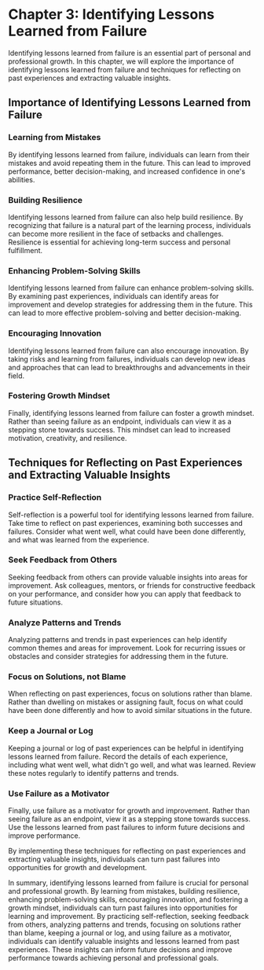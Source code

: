 Chapter 3: Identifying Lessons Learned from Failure
===================================================

Identifying lessons learned from failure is an essential part of personal and professional growth. In this chapter, we will explore the importance of identifying lessons learned from failure and techniques for reflecting on past experiences and extracting valuable insights.

Importance of Identifying Lessons Learned from Failure
------------------------------------------------------

### Learning from Mistakes

By identifying lessons learned from failure, individuals can learn from their mistakes and avoid repeating them in the future. This can lead to improved performance, better decision-making, and increased confidence in one's abilities.

### Building Resilience

Identifying lessons learned from failure can also help build resilience. By recognizing that failure is a natural part of the learning process, individuals can become more resilient in the face of setbacks and challenges. Resilience is essential for achieving long-term success and personal fulfillment.

### Enhancing Problem-Solving Skills

Identifying lessons learned from failure can enhance problem-solving skills. By examining past experiences, individuals can identify areas for improvement and develop strategies for addressing them in the future. This can lead to more effective problem-solving and better decision-making.

### Encouraging Innovation

Identifying lessons learned from failure can also encourage innovation. By taking risks and learning from failures, individuals can develop new ideas and approaches that can lead to breakthroughs and advancements in their field.

### Fostering Growth Mindset

Finally, identifying lessons learned from failure can foster a growth mindset. Rather than seeing failure as an endpoint, individuals can view it as a stepping stone towards success. This mindset can lead to increased motivation, creativity, and resilience.

Techniques for Reflecting on Past Experiences and Extracting Valuable Insights
------------------------------------------------------------------------------

### Practice Self-Reflection

Self-reflection is a powerful tool for identifying lessons learned from failure. Take time to reflect on past experiences, examining both successes and failures. Consider what went well, what could have been done differently, and what was learned from the experience.

### Seek Feedback from Others

Seeking feedback from others can provide valuable insights into areas for improvement. Ask colleagues, mentors, or friends for constructive feedback on your performance, and consider how you can apply that feedback to future situations.

### Analyze Patterns and Trends

Analyzing patterns and trends in past experiences can help identify common themes and areas for improvement. Look for recurring issues or obstacles and consider strategies for addressing them in the future.

### Focus on Solutions, not Blame

When reflecting on past experiences, focus on solutions rather than blame. Rather than dwelling on mistakes or assigning fault, focus on what could have been done differently and how to avoid similar situations in the future.

### Keep a Journal or Log

Keeping a journal or log of past experiences can be helpful in identifying lessons learned from failure. Record the details of each experience, including what went well, what didn't go well, and what was learned. Review these notes regularly to identify patterns and trends.

### Use Failure as a Motivator

Finally, use failure as a motivator for growth and improvement. Rather than seeing failure as an endpoint, view it as a stepping stone towards success. Use the lessons learned from past failures to inform future decisions and improve performance.

By implementing these techniques for reflecting on past experiences and extracting valuable insights, individuals can turn past failures into opportunities for growth and development.

In summary, identifying lessons learned from failure is crucial for personal and professional growth. By learning from mistakes, building resilience, enhancing problem-solving skills, encouraging innovation, and fostering a growth mindset, individuals can turn past failures into opportunities for learning and improvement. By practicing self-reflection, seeking feedback from others, analyzing patterns and trends, focusing on solutions rather than blame, keeping a journal or log, and using failure as a motivator, individuals can identify valuable insights and lessons learned from past experiences. These insights can inform future decisions and improve performance towards achieving personal and professional goals.
